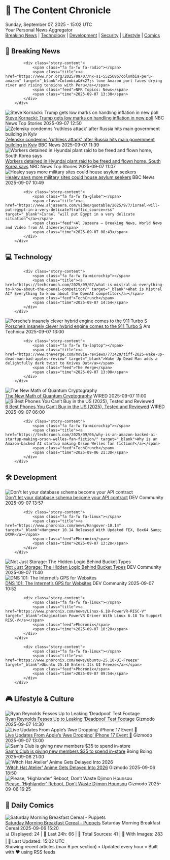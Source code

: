 <!-- Processing 54 RSS feeds at 2025-09-07 15:01:45 UTC -->
<!-- Processing: Saturday Morning Breakfast Cereal -->
<!-- Processing: Poorly Drawn Lines -->
<!-- Processing: Garfield -->
<!-- Processing: Cyanide & Happiness -->
<!-- Processing: Girl Genius -->
<!-- Processing: Dinosaur Comics -->
<!-- Processing: CNN Breaking News -->
<!-- Processing: BBC World News -->
<!-- Processing: BBC Breaking News -->
<!-- Processing: NPR News -->
<!-- Processing: CBC News -->
<!-- Error processing https://rss.cbc.ca/lineup/topstories.xml: The read operation timed out -->
<!-- Processing: Associated Press Breaking -->
<!-- Processing: ABC News Breaking -->
<!-- Processing: Sky News World -->
<!-- Processing: TechCrunch -->
<!-- Processing: Ars Technica -->
<!-- Processing: O'Reilly Radar -->
<!-- Processing: Slashdot -->
<!-- Processing: Lobsters Python -->
<!-- Processing: It's FOSS -->
<!-- Processing: OMG! Ubuntu -->
<!-- Processing: Red Hat Blog -->
<!-- Processing: Ubuntu Blog -->
<!-- Processing: GitHub Blog -->
<!-- Processing: InfoQ -->
<!-- Processing: DZone -->
<!-- Processing: Coding Horror -->
<!-- Processing: Lifehacker -->
<!-- Processing: Gizmodo -->
<!-- Processing: Boing Boing -->
<!-- Generated 5 new posts out of 30 feeds processed -->
<div class="newspaper-header">
    <h1 class="newspaper-title">📰 The Content Chronicle</h1>
    <div class="newspaper-date">Sunday, September 07, 2025 - 15:02 UTC</div>
    <div class="newspaper-subtitle">Your Personal News Aggregator</div>
</div>

<div class="newspaper-nav">
    <a href="#breaking">Breaking News</a> |
    <a href="#tech">Technology</a> |
    <a href="#dev">Development</a> |
    <a href="#security">Security</a> |
    <a href="#lifestyle">Lifestyle</a> |
    <a href="#webcomics">Comics</a>
</div>

<div class="news-section breaking-news" id="breaking">
<h2 class="section-header">🚨 Breaking News</h2>
<div class="stories-container">
<div class="story">
            
            <div class="story-content">
                <span class="fa fa-fw fa-radio"></span>
                <span class="title"><a href="https://www.npr.org/2025/09/07/nx-s1-5525686/colombia-peru-amazon" target="_blank">Colombia&#x27;s lone Amazon port faces drying river and rising tensions with Peru</a></span>
                <span class="feed">NPR Topics: News</span>
                <span class="time">2025-09-07 13:30</span>
            </div>
        </div>
<div class="story">
            <img src="https://media-cldnry.s-nbcnews.com/image/upload/t_fit_1500w/mpx/2704722219/2025_09/1757249402077_mtp_clip_kornacki_250907_1920x1080-bwt0ss.jpg" alt="Steve Kornacki: Trump gets low marks on handling inflation in new poll" class="story-image" loading="lazy" onerror="this.style.display='none'">
            <div class="story-content">
                <span class="fa fa-fw fa-broadcast-tower"></span>
                <span class="title"><a href="https://www.nbcnews.com/meet-the-press/video/steve-kornacki-trump-gets-low-marks-on-handling-inflation-in-new-poll-246995013506" target="_blank">Steve Kornacki: Trump gets low marks on handling inflation in new poll</a></span>
                <span class="feed">NBC News Top Stories</span>
                <span class="time">2025-09-07 12:50</span>
            </div>
        </div>
<div class="story">
            <img src="https://ichef.bbci.co.uk/ace/standard/240/cpsprodpb/e006/live/9d7ada90-8bae-11f0-94f7-a595856b120f.jpg" alt="Zelensky condemns &#x27;ruthless attack&#x27; after Russia hits main government building in Kyiv" class="story-image" loading="lazy" onerror="this.style.display='none'">
            <div class="story-content">
                <span class="fa fa-fw fa-earth-americas"></span>
                <span class="title"><a href="https://www.bbc.com/news/articles/cpq5dl5y4nlo?at_medium=RSS&at_campaign=rss" target="_blank">Zelensky condemns &#x27;ruthless attack&#x27; after Russia hits main government building in Kyiv</a></span>
                <span class="feed">BBC News</span>
                <span class="time">2025-09-07 11:39</span>
            </div>
        </div>
<div class="story">
            <img src="https://media-cldnry.s-nbcnews.com/image/upload/t_fit_1500w/rockcms/2025-09/250905-Hyundai-atf-raid-se-1056-b9f4d9.jpg" alt="Workers detained in Hyundai plant raid to be freed and flown home, South Korea says" class="story-image" loading="lazy" onerror="this.style.display='none'">
            <div class="story-content">
                <span class="fa fa-fw fa-broadcast-tower"></span>
                <span class="title"><a href="https://www.nbcnews.com/news/us-news/south-korea-deal-workers-detained-hyundai-rcna229610" target="_blank">Workers detained in Hyundai plant raid to be freed and flown home, South Korea says</a></span>
                <span class="feed">NBC News Top Stories</span>
                <span class="time">2025-09-07 11:07</span>
            </div>
        </div>
<div class="story">
            <img src="https://ichef.bbci.co.uk/ace/standard/240/cpsprodpb/71b7/live/a1bacb30-8bcf-11f0-937d-cfdcf994900e.jpg" alt="Healey says more military sites could house asylum seekers" class="story-image" loading="lazy" onerror="this.style.display='none'">
            <div class="story-content">
                <span class="fa fa-fw fa-flag"></span>
                <span class="title"><a href="https://www.bbc.com/news/articles/c5yvxergw4xo?at_medium=RSS&at_campaign=rss" target="_blank">Healey says more military sites could house asylum seekers</a></span>
                <span class="feed">BBC News</span>
                <span class="time">2025-09-07 10:49</span>
            </div>
        </div>
<div class="story">
            
            <div class="story-content">
                <span class="fa fa-fw fa-globe"></span>
                <span class="title"><a href="https://www.aljazeera.com/video/quotable/2025/9/7/israel-will-put-egypt-in-a-very-delicate?traffic_source=rss" target="_blank">Israel “will put Egypt in a very delicate situation”</a></span>
                <span class="feed">Al Jazeera – Breaking News, World News and Video from Al Jazeera</span>
                <span class="time">2025-09-07 08:43</span>
            </div>
        </div>
</div>
</div>
<div class="news-section tech-news" id="tech">
<h2 class="section-header">💻 Technology</h2>
<div class="stories-container">
<div class="story">
            
            <div class="story-content">
                <span class="fa fa-fw fa-microchip"></span>
                <span class="title"><a href="https://techcrunch.com/2025/09/07/what-is-mistral-ai-everything-to-know-about-the-openai-competitor/" target="_blank">What is Mistral AI? Everything to know about the OpenAI competitor</a></span>
                <span class="feed">TechCrunch</span>
                <span class="time">2025-09-07 14:54</span>
            </div>
        </div>
<div class="story">
            <img src="https://cdn.arstechnica.net/wp-content/uploads/2025/09/911_turbos_1001-500x500.jpg" alt="Porsche’s insanely clever hybrid engine comes to the 911 Turbo S" class="story-image" loading="lazy" onerror="this.style.display='none'">
            <div class="story-content">
                <span class="fa fa-fw fa-cog"></span>
                <span class="title"><a href="https://arstechnica.com/cars/2025/09/porsches-insanely-clever-hybrid-engine-comes-to-the-911-turbo-s/" target="_blank">Porsche’s insanely clever hybrid engine comes to the 911 Turbo S</a></span>
                <span class="feed">Ars Technica</span>
                <span class="time">2025-09-07 13:00</span>
            </div>
        </div>
<div class="story">
            
            <div class="story-content">
                <span class="fa fa-fw fa-laptop"></span>
                <span class="title"><a href="https://www.theverge.com/movie-reviews/773429/tiff-2025-wake-up-dead-man-bad-apples-review" target="_blank">Wake Up Dead Man adds a delightfully dark twist to Knives Out</a></span>
                <span class="feed">The Verge</span>
                <span class="time">2025-09-07 13:00</span>
            </div>
        </div>
<div class="story">
            <img src="https://media.wired.com/photos/68b18dd8848cb7db8ce4d2a6/master/pass/BetterQuantumSecrets-crWei-AnJin-Lede.jpeg" alt="The New Math of Quantum Cryptography" class="story-image" loading="lazy" onerror="this.style.display='none'">
            <div class="story-content">
                <span class="fa fa-fw fa-bolt"></span>
                <span class="title"><a href="https://www.wired.com/story/the-new-math-of-quantum-cryptography/" target="_blank">The New Math of Quantum Cryptography</a></span>
                <span class="feed">WIRED</span>
                <span class="time">2025-09-07 11:00</span>
            </div>
        </div>
<div class="story">
            <img src="https://media.wired.com/photos/68bbb902f02d871ebe651fb5/master/pass/Best%20Phones%20Outside%20US%201%20SOURCE%20Simon%20Hill.jpg" alt="6 Best Phones You Can’t Buy in the US (2025), Tested and Reviewed" class="story-image" loading="lazy" onerror="this.style.display='none'">
            <div class="story-content">
                <span class="fa fa-fw fa-bolt"></span>
                <span class="title"><a href="https://www.wired.com/gallery/best-phones-you-cant-buy-in-the-united-states/" target="_blank">6 Best Phones You Can’t Buy in the US (2025), Tested and Reviewed</a></span>
                <span class="feed">WIRED</span>
                <span class="time">2025-09-07 06:00</span>
            </div>
        </div>
<div class="story">
            
            <div class="story-content">
                <span class="fa fa-fw fa-microchip"></span>
                <span class="title"><a href="https://techcrunch.com/2025/09/06/why-is-an-amazon-backed-ai-startup-making-orson-welles-fan-fiction/" target="_blank">Why is an Amazon-backed AI startup making Orson Welles fan fiction?</a></span>
                <span class="feed">TechCrunch</span>
                <span class="time">2025-09-06 21:30</span>
            </div>
        </div>
</div>
</div>
<div class="news-section dev-news" id="dev">
<h2 class="section-header">🛠️ Development</h2>
<div class="stories-container">
<div class="story">
            <img src="https://media2.dev.to/dynamic/image/width=800%2Cheight=%2Cfit=scale-down%2Cgravity=auto%2Cformat=auto/https%3A%2F%2Fmermaid.ink%2Fimg%2Fpako%3AeNo9UNFKxDAQ_JWwTx7kapNa08uDoFcE4QTx0fYeotlrA21Scil4lv67uRYdWHZnYGaXneDLaQQJjVdDSw7vtSUR5VN1U6qgPtUZN0ey3T6Qx7eXKhY5qAv6Vdp3Bm2o1nb77J0NaPURaEwzGmTwI1Lo0ffqSmG6htcQWuyxBhnHzjRtqKG2czQNyn441__5vBubFuRJdefIxkGrgKVR8dD-X_VxH_q9G20AKdiSAXKCb5B5mqT3PKdwAckykQguMsE4ywueZjOFn2VVmhTibhchOMuKHWcFBdQmOP-6_mV5z_wLzZJajQ%3Ftype%3Dpng" alt="Don&#x27;t let your database schema become your API contract" class="story-image" loading="lazy" onerror="this.style.display='none'">
            <div class="story-content">
                <span class="fa fa-fw fa-code"></span>
                <span class="title"><a href="https://dev.to/thanmatt/dont-let-your-database-schema-become-your-api-contract-2nke" target="_blank">Don&#x27;t let your database schema become your API contract</a></span>
                <span class="feed">DEV Community</span>
                <span class="time">2025-09-07 13:57</span>
            </div>
        </div>
<div class="story">
            
            <div class="story-content">
                <span class="fa fa-fw fa-linux"></span>
                <span class="title"><a href="https://www.phoronix.com/news/Hangover-10.14" target="_blank">Hangover 10.14 Released With Updated FEX, Box64 &amp; DXVK</a></span>
                <span class="feed">Phoronix</span>
                <span class="time">2025-09-07 13:28</span>
            </div>
        </div>
<div class="story">
            <img src="https://media2.dev.to/dynamic/image/width=800%2Cheight=%2Cfit=scale-down%2Cgravity=auto%2Cformat=auto/https%3A%2F%2Fdev-to-uploads.s3.amazonaws.com%2Fuploads%2Farticles%2Figx914afrvwjahej31bf.png" alt="Not Just Storage: The Hidden Logic Behind Bucket Types" class="story-image" loading="lazy" onerror="this.style.display='none'">
            <div class="story-content">
                <span class="fa fa-fw fa-code"></span>
                <span class="title"><a href="https://dev.to/jatin_goel_dac08bb6728f1e/not-just-storage-the-hidden-logic-behind-bucket-types-2a5j" target="_blank">Not Just Storage: The Hidden Logic Behind Bucket Types</a></span>
                <span class="feed">DEV Community</span>
                <span class="time">2025-09-07 11:40</span>
            </div>
        </div>
<div class="story">
            <img src="https://media2.dev.to/dynamic/image/width=800%2Cheight=%2Cfit=scale-down%2Cgravity=auto%2Cformat=auto/https%3A%2F%2Fdev-to-uploads.s3.amazonaws.com%2Fuploads%2Farticles%2Fbeqwr6xv3c4emi5wtqi2.png" alt="DNS 101: The Internet’s GPS for Websites" class="story-image" loading="lazy" onerror="this.style.display='none'">
            <div class="story-content">
                <span class="fa fa-fw fa-code"></span>
                <span class="title"><a href="https://dev.to/shahpershahin/dns-101-the-internets-gps-for-websites-5aoj" target="_blank">DNS 101: The Internet’s GPS for Websites</a></span>
                <span class="feed">DEV Community</span>
                <span class="time">2025-09-07 10:52</span>
            </div>
        </div>
<div class="story">
            
            <div class="story-content">
                <span class="fa fa-fw fa-linux"></span>
                <span class="title"><a href="https://www.phoronix.com/news/Linux-6.18-PowerVR-RISC-V" target="_blank">Imagination PowerVR Driver With Linux 6.18 To Support RISC-V</a></span>
                <span class="feed">Phoronix</span>
                <span class="time">2025-09-07 10:20</span>
            </div>
        </div>
<div class="story">
            
            <div class="story-content">
                <span class="fa fa-fw fa-linux"></span>
                <span class="title"><a href="https://www.phoronix.com/news/Ubuntu-25.10-UI-Freeze" target="_blank">Ubuntu 25.10 Enters Its UI Freeze</a></span>
                <span class="feed">Phoronix</span>
                <span class="time">2025-09-07 09:54</span>
            </div>
        </div>
</div>
</div>
<div class="news-section lifestyle-news" id="lifestyle">
<h2 class="section-header">🎮 Lifestyle & Culture</h2>
<div class="stories-container">
<div class="story">
            <img src="https://gizmodo.com/app/uploads/2025/09/deadpool-hed.jpg" alt="Ryan Reynolds Fesses Up to Leaking ‘Deadpool’ Test Footage" class="story-image" loading="lazy" onerror="this.style.display='none'">
            <div class="story-content">
                <span class="fa fa-fw fa-computer"></span>
                <span class="title"><a href="https://gizmodo.com/ryan-reynolds-fesses-up-to-leaking-deadpool-test-footage-2000655053" target="_blank">Ryan Reynolds Fesses Up to Leaking ‘Deadpool’ Test Footage</a></span>
                <span class="feed">Gizmodo</span>
                <span class="time">2025-09-07 14:30</span>
            </div>
        </div>
<div class="story">
            <img src="https://gizmodo.com/app/uploads/2025/09/Apple-Event-2025.jpg" alt="Live Updates From Apple’s ‘Awe Dropping’ iPhone 17 Event 🔴" class="story-image" loading="lazy" onerror="this.style.display='none'">
            <div class="story-content">
                <span class="fa fa-fw fa-computer"></span>
                <span class="title"><a href="https://gizmodo.com/live-updates-from-apples-awe-dropping-iphone-17-event-2000652081" target="_blank">Live Updates From Apple’s ‘Awe Dropping’ iPhone 17 Event 🔴</a></span>
                <span class="feed">Gizmodo</span>
                <span class="time">2025-09-07 13:00</span>
            </div>
        </div>
<div class="story">
            <img src="https://i0.wp.com/boingboing.net/wp-content/uploads/2025/09/Sams-Club-Membership.jpg?fit=1260%2C946&amp;quality=60&amp;ssl=1" alt="Sam&#x27;s Club is giving new members $35 to spend in-store" class="story-image" loading="lazy" onerror="this.style.display='none'">
            <div class="story-content">
                <span class="fa fa-fw fa-arrow-right"></span>
                <span class="title"><a href="https://boingboing.net/2025/09/06/sams-club-is-giving-new-members-35-to-spend-in-store.html" target="_blank">Sam&#x27;s Club is giving new members $35 to spend in-store</a></span>
                <span class="feed">Boing Boing</span>
                <span class="time">2025-09-06 21:00</span>
            </div>
        </div>
<div class="story">
            <img src="https://gizmodo.com/app/uploads/2025/09/witch-hat-atelier-hed.jpg" alt="‘Witch Hat Atelier’ Anime Gets Delayed Into 2026" class="story-image" loading="lazy" onerror="this.style.display='none'">
            <div class="story-content">
                <span class="fa fa-fw fa-computer"></span>
                <span class="title"><a href="https://gizmodo.com/witch-hat-atelier-anime-gets-delayed-into-2026-2000654964" target="_blank">‘Witch Hat Atelier’ Anime Gets Delayed Into 2026</a></span>
                <span class="feed">Gizmodo</span>
                <span class="time">2025-09-06 18:50</span>
            </div>
        </div>
<div class="story">
            <img src="https://gizmodo.com/app/uploads/2025/09/djimon-hounsou-kingsman.jpg" alt="Please, ‘Highlander’ Reboot, Don’t Waste Djimon Hounsou" class="story-image" loading="lazy" onerror="this.style.display='none'">
            <div class="story-content">
                <span class="fa fa-fw fa-computer"></span>
                <span class="title"><a href="https://gizmodo.com/please-highlander-reboot-dont-waste-djimon-hounsou-2000654842" target="_blank">Please, ‘Highlander’ Reboot, Don’t Waste Djimon Hounsou</a></span>
                <span class="feed">Gizmodo</span>
                <span class="time">2025-09-06 16:25</span>
            </div>
        </div>
</div>
</div>
<div class="news-section webcomics-section" id="webcomics">
<h2 class="section-header">🎨 Daily Comics</h2>
<div class="stories-container">
<div class="story">
            <img src="https://www.smbc-comics.com/comics/1757023159-20250906.png" alt="Saturday Morning Breakfast Cereal - Puppets" class="story-image" loading="lazy" onerror="this.style.display='none'">
            <div class="story-content">
                <span class="fa fa-fw fa-smile"></span>
                <span class="title"><a href="https://www.smbc-comics.com/comic/puppets" target="_blank">Saturday Morning Breakfast Cereal - Puppets</a></span>
                <span class="feed">Saturday Morning Breakfast Cereal</span>
                <span class="time">2025-09-06 15:20</span>
            </div>
        </div>
</div>
</div>

<div class="newspaper-footer">
    <div class="stats">
        📊 Displayed: 24 | 📅 Last 24h: 66 | 📡 Total Sources: 41 | 📸 With Images: 283 |
        🔄 Last Updated: 15:02 UTC
    </div>
    <div class="footer-note">
        Showing recent articles (max 6 per section) • Updated every hour • Built with ❤️ using RSS feeds
    </div>
</div>

